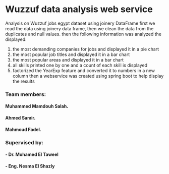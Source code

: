 # Wuzzuf data analysis web service
Analysis on Wuzzuf jobs egypt dataset using joinery DataFrame
first we read the data using joinery data frame, then  we clean the data from the duplicates and null values.
then the following information was analyzed the displayed:
  1) the most demanding companies for jobs and displayed it in a pie chart
  2) the most popular job titles and displayed it in a bar chart 
  3) the most popular areas and displayed it in a bar chart 
  4) all skills printed one by one and a count of each skill is displayed 
  5) factorized the YearExp feature and converted it to numbers in a new column
then a webservice was created using spring boot to help display the results

### Team members:
#### Muhammed Mamdouh Salah.
#### Ahmed Samir.
#### Mahmoud Fadel.



### Supervised by:
####  - Dr. Mohamed El Taweel
####  - Eng. Nesma El Shazly

